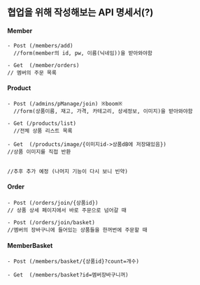 ## 협업을 위해 작성해보는 API 명세서(?)

#### Member
```(java)
- Post (/members/add)
  //form(member의 id, pw, 이름(닉네임))을 받아와야함  

- Get  (/member/orders)
// 멤버의 주문 목록
```
#### Product
```(java)
- Post (/admins/pManage/join) ※boom※
  //form(상품이름, 재고, 가격, 카테고리, 상세정보, 이미지)을 받아와야함 
  
- Get (/products/list)
  //전체 상품 리스트 목록

- Get  (/products/image/{이미지id->상품dB에 저장돼있음})
//상품 이미지를 직접 반환


//추후 추가 예정 (나머지 기능이 다시 보니 빈약)
```
#### Order
```(java)
- Post (/orders/join/{상품id})
// 상품 상세 페이지에서 바로 주문으로 넘어갈 때

- Post (/orders/join/basket)
//멤버의 장바구니에 들어있는 상품들을 한꺼번에 주문할 때
```
#### MemberBasket
```(java)
- Post (/members/basket/{상품id}?count=개수)

- Get  (/members/basket?id=멤버장바구니꺼)
```
